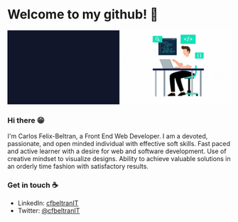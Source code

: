 # Welcome to my github! 👋

![Gif Banner](https://github.com/felixbec/felixbec/blob/master/banner.gif?raw=true)
<br>

### Hi there 😁
I'm Carlos Felix-Beltran, a Front End Web Developer.
I am a devoted, passionate, and open minded individual with effective soft skills. Fast paced and active learner with a desire for web and software development. Use of creative mindset to visualize designs. Ability to achieve valuable solutions in an orderly time fashion with satisfactory results. 

### Get in touch ☕ 
- LinkedIn: <a href = "https://www.linkedin.com/in/cfbeltranIT/">cfbeltranIT</a>
- Twitter: <a href = "https://twitter.com/cfbeltranIT">@cfbeltranIT</a>